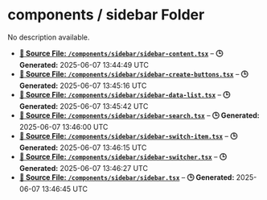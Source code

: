 # components / sidebar Folder

No description available.

- **[**📄 Source File:** `/components/sidebar/sidebar-content.tsx`](sidebar-content.tsx.md)** – **🕒 Generated:** 2025-06-07 13:44:49 UTC
- **[**📄 Source File:** `/components/sidebar/sidebar-create-buttons.tsx`](sidebar-create-buttons.tsx.md)** – **🕒 Generated:** 2025-06-07 13:45:16 UTC
- **[**📄 Source File:** `/components/sidebar/sidebar-data-list.tsx`](sidebar-data-list.tsx.md)** – **🕒 Generated:** 2025-06-07 13:45:42 UTC
- **[**📄 Source File:** `/components/sidebar/sidebar-search.tsx`](sidebar-search.tsx.md)** – **🕒 Generated:** 2025-06-07 13:46:00 UTC
- **[**📄 Source File:** `/components/sidebar/sidebar-switch-item.tsx`](sidebar-switch-item.tsx.md)** – **🕒 Generated:** 2025-06-07 13:46:15 UTC
- **[**📄 Source File:** `/components/sidebar/sidebar-switcher.tsx`](sidebar-switcher.tsx.md)** – **🕒 Generated:** 2025-06-07 13:46:27 UTC
- **[**📄 Source File:** `/components/sidebar/sidebar.tsx`](sidebar.tsx.md)** – **🕒 Generated:** 2025-06-07 13:46:45 UTC